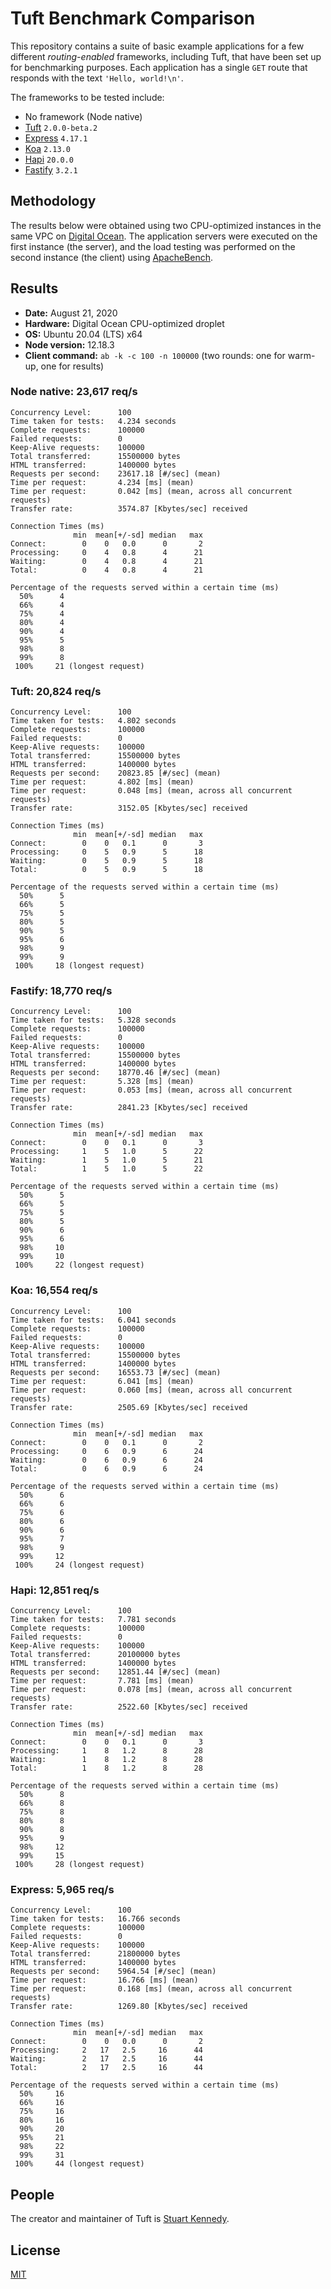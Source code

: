 # Tuft Benchmark Comparison

This repository contains a suite of basic example applications for a few different *routing-enabled* frameworks, including Tuft, that have been set up for benchmarking purposes. Each application has a single `GET` route that responds with the text `'Hello, world!\n'`.

The frameworks to be tested include:

* No framework (Node native)
* [Tuft](https://tuft.dev) `2.0.0-beta.2`
* [Express](https://expressjs.com) `4.17.1`
* [Koa](https://koajs.com) `2.13.0`
* [Hapi](https://hapi.dev) `20.0.0`
* [Fastify](https://fastify.io) `3.2.1`

## Methodology

The results below were obtained using two CPU-optimized instances in the same VPC on [Digital Ocean](https://www.digitalocean.com). The application servers were executed on the first instance (the server), and the load testing was performed on the second instance (the client) using [ApacheBench](http://httpd.apache.org/docs/2.4/programs/ab.html).

## Results

* **Date:** August 21, 2020
* **Hardware:** Digital Ocean CPU-optimized droplet
* **OS:** Ubuntu 20.04 (LTS) x64
* **Node version:** 12.18.3
* **Client command:** `ab -k -c 100 -n 100000` (two rounds: one for warm-up, one for results)

### Node native: 23,617 req/s
```
Concurrency Level:      100
Time taken for tests:   4.234 seconds
Complete requests:      100000
Failed requests:        0
Keep-Alive requests:    100000
Total transferred:      15500000 bytes
HTML transferred:       1400000 bytes
Requests per second:    23617.18 [#/sec] (mean)
Time per request:       4.234 [ms] (mean)
Time per request:       0.042 [ms] (mean, across all concurrent requests)
Transfer rate:          3574.87 [Kbytes/sec] received

Connection Times (ms)
              min  mean[+/-sd] median   max
Connect:        0    0   0.0      0       2
Processing:     0    4   0.8      4      21
Waiting:        0    4   0.8      4      21
Total:          0    4   0.8      4      21

Percentage of the requests served within a certain time (ms)
  50%      4
  66%      4
  75%      4
  80%      4
  90%      4
  95%      5
  98%      8
  99%      8
 100%     21 (longest request)
```

### Tuft: 20,824 req/s
```
Concurrency Level:      100
Time taken for tests:   4.802 seconds
Complete requests:      100000
Failed requests:        0
Keep-Alive requests:    100000
Total transferred:      15500000 bytes
HTML transferred:       1400000 bytes
Requests per second:    20823.85 [#/sec] (mean)
Time per request:       4.802 [ms] (mean)
Time per request:       0.048 [ms] (mean, across all concurrent requests)
Transfer rate:          3152.05 [Kbytes/sec] received

Connection Times (ms)
              min  mean[+/-sd] median   max
Connect:        0    0   0.1      0       3
Processing:     0    5   0.9      5      18
Waiting:        0    5   0.9      5      18
Total:          0    5   0.9      5      18

Percentage of the requests served within a certain time (ms)
  50%      5
  66%      5
  75%      5
  80%      5
  90%      5
  95%      6
  98%      9
  99%      9
 100%     18 (longest request)
```

### Fastify: 18,770 req/s
```
Concurrency Level:      100
Time taken for tests:   5.328 seconds
Complete requests:      100000
Failed requests:        0
Keep-Alive requests:    100000
Total transferred:      15500000 bytes
HTML transferred:       1400000 bytes
Requests per second:    18770.46 [#/sec] (mean)
Time per request:       5.328 [ms] (mean)
Time per request:       0.053 [ms] (mean, across all concurrent requests)
Transfer rate:          2841.23 [Kbytes/sec] received

Connection Times (ms)
              min  mean[+/-sd] median   max
Connect:        0    0   0.1      0       3
Processing:     1    5   1.0      5      22
Waiting:        1    5   1.0      5      21
Total:          1    5   1.0      5      22

Percentage of the requests served within a certain time (ms)
  50%      5
  66%      5
  75%      5
  80%      5
  90%      6
  95%      6
  98%     10
  99%     10
 100%     22 (longest request)
```

### Koa: 16,554 req/s
```
Concurrency Level:      100
Time taken for tests:   6.041 seconds
Complete requests:      100000
Failed requests:        0
Keep-Alive requests:    100000
Total transferred:      15500000 bytes
HTML transferred:       1400000 bytes
Requests per second:    16553.73 [#/sec] (mean)
Time per request:       6.041 [ms] (mean)
Time per request:       0.060 [ms] (mean, across all concurrent requests)
Transfer rate:          2505.69 [Kbytes/sec] received

Connection Times (ms)
              min  mean[+/-sd] median   max
Connect:        0    0   0.1      0       2
Processing:     0    6   0.9      6      24
Waiting:        0    6   0.9      6      24
Total:          0    6   0.9      6      24

Percentage of the requests served within a certain time (ms)
  50%      6
  66%      6
  75%      6
  80%      6
  90%      6
  95%      7
  98%      9
  99%     12
 100%     24 (longest request)
```

### Hapi: 12,851 req/s
```
Concurrency Level:      100
Time taken for tests:   7.781 seconds
Complete requests:      100000
Failed requests:        0
Keep-Alive requests:    100000
Total transferred:      20100000 bytes
HTML transferred:       1400000 bytes
Requests per second:    12851.44 [#/sec] (mean)
Time per request:       7.781 [ms] (mean)
Time per request:       0.078 [ms] (mean, across all concurrent requests)
Transfer rate:          2522.60 [Kbytes/sec] received

Connection Times (ms)
              min  mean[+/-sd] median   max
Connect:        0    0   0.1      0       3
Processing:     1    8   1.2      8      28
Waiting:        1    8   1.2      8      28
Total:          1    8   1.2      8      28

Percentage of the requests served within a certain time (ms)
  50%      8
  66%      8
  75%      8
  80%      8
  90%      8
  95%      9
  98%     12
  99%     15
 100%     28 (longest request)
```

### Express: 5,965 req/s
```
Concurrency Level:      100
Time taken for tests:   16.766 seconds
Complete requests:      100000
Failed requests:        0
Keep-Alive requests:    100000
Total transferred:      21800000 bytes
HTML transferred:       1400000 bytes
Requests per second:    5964.54 [#/sec] (mean)
Time per request:       16.766 [ms] (mean)
Time per request:       0.168 [ms] (mean, across all concurrent requests)
Transfer rate:          1269.80 [Kbytes/sec] received

Connection Times (ms)
              min  mean[+/-sd] median   max
Connect:        0    0   0.0      0       2
Processing:     2   17   2.5     16      44
Waiting:        2   17   2.5     16      44
Total:          2   17   2.5     16      44

Percentage of the requests served within a certain time (ms)
  50%     16
  66%     16
  75%     16
  80%     16
  90%     20
  95%     21
  98%     22
  99%     31
 100%     44 (longest request)
```

## People
The creator and maintainer of Tuft is [Stuart Kennedy](https://github.com/rav2040).

## License
[MIT](https://github.com/tuftjs/bench/blob/master/LICENSE)
